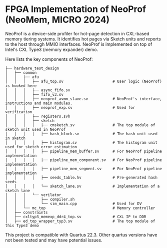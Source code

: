 
# FPGA Implementation of  NeoProf (NeoMem, MICRO 2024)

NeoProf is a device-side profiler for hot-page detection in CXL-based memory tiering systems. It identifies hot pages via Sketch units and reports to the host through MMIO interfaces. NeoProf is  implemented on top of Intel's CXL Type3 (memory expander) demo. 

Here lists the key components of NeoProf:

```
├── hardware_test_design
│   ├── common
│   │   ├── afu
│   │   │   ├── afu_top.sv                      # User logic (NeoProf) is hooked here 
│   │   │   ├── async_fifo.sv           
│   │   │   ├── fifo_v3.sv              
│   │   │   ├── neoprof_avmm_slave.sv           # NeoProf's interface, instructions and main modules.
│   │   │   ├── neoprof_exp.sv                  # Used for verification
│   │   │   ├── registers.svh           
│   │   │   ├── sketch
│   │   │   │   ├── cmsketch.sv                 # The top module of sketch unit used in NeoProf    
│   │   │   │   ├── hash_block.sv               # The hash unit used in sketch
│   │   │   │   ├── histogram.sv                # The histogram unit used for sketch error estimation
│   │   │   │   ├── pipeline_mem_buffer.sv      # For NeoProf pipeline implementation
│   │   │   │   ├── pipeline_mem_component.sv   # For NeoProf pipeline implementation
│   │   │   │   ├── pipeline_mem_segment.sv     # For NeoProf pipeline implementation
│   │   │   │   ├── seeds_table.hv              # Pre-generated hash seeds 
│   │   │   │   └── sketch_lane.sv              # Implementation of a sketch lane
│   │   │   └── verilator
│   │   │       ├── compiler.sh
│   │   │       └── sim_main.cpp                # Used for DV
│   │   └── mc_top                              # Memory controller
│   ├── constraints
│   ├── cxltyp3_memexp_ddr4_top.sv              # CXL IP to DDR
│   ├── ed_top_wrapper_typ3.sv                  # The top module of this Type3 demo
```

This project is compatible with Quartus 22.3. Other quartus versions have not been tested and may have potential issues. 